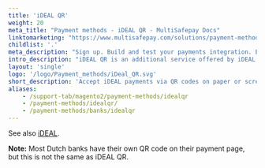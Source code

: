 ```yaml
---
title: 'iDEAL QR'
weight: 20
meta_title: "Payment methods - iDEAL QR - MultiSafepay Docs"
linktomarketing: "https://www.multisafepay.com/solutions/payment-methods/ideal"
childlist: '.'
meta_description: "Sign up. Build and test your payments integration. Explore our products and services. Use our API Reference, SDKs, and wrappers. Get support."
intro_description: "iDEAL QR is an additional service offered by iDEAL. Customers use their smartphone to scan a QR code on paper or screen to complete an iDEAL payment."
layout: 'single'
logo: '/logo/Payment_methods/iDeal_QR.svg' 
short_description: 'Accept iDEAL payments via QR codes on paper or screens.'
aliases:
    - /support-tab/magento2/payment-methods/idealqr
    - /payment-methods/idealqr/
    - /payment-methods/banks/idealqr
---
```

See also [iDEAL](/payments/methods/banks/ideal/).

**Note:** Most Dutch banks have their own QR code on their payment page, but this is not the same as iDEAL QR.

